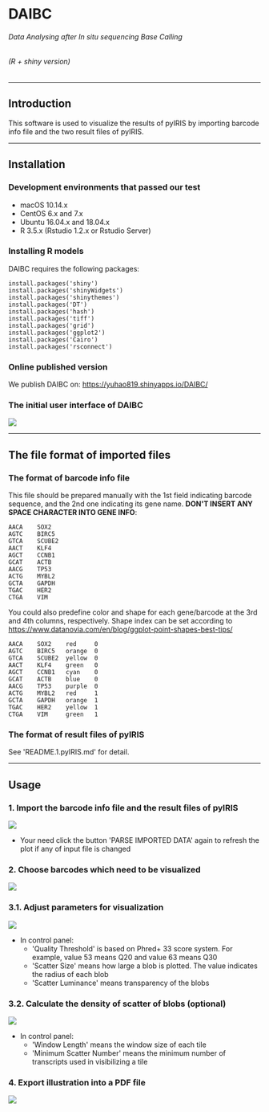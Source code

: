 # DAIBC
###### Data Analysing after *In situ* sequencing Base Calling
###### (R + shiny version)

---

## Introduction

This software is used to visualize the results of pyIRIS by importing barcode info file and the two result files of 
pyIRIS.

---

## Installation
### Development environments that passed our test

* macOS 10.14.x
* CentOS 6.x and 7.x
* Ubuntu 16.04.x and 18.04.x
* R 3.5.x (Rstudio 1.2.x or Rstudio Server)

### Installing R models

DAIBC requires the following packages:

	install.packages('shiny')
	install.packages('shinyWidgets')
	install.packages('shinythemes')
	install.packages('DT')
	install.packages('hash')
	install.packages('tiff')
	install.packages('grid')
	install.packages('ggplot2')
	install.packages('Cairo')
	install.packages('rsconnect')

### Online published version

We publish DAIBC on: https://yuhao819.shinyapps.io/DAIBC/

### The initial user interface of DAIBC
![](./misc/s0.png)

---

## The file format of imported files
### The format of barcode info file

This file should be prepared manually with the 1st field indicating barcode sequence, and the 2nd one indicating its 
gene name. **DON'T INSERT ANY SPACE CHARACTER INTO GENE INFO**:

    AACA    SOX2
    AGTC    BIRC5
    GTCA    SCUBE2
    AACT    KLF4
    AGCT    CCNB1
    GCAT    ACTB
    AACG    TP53
    ACTG    MYBL2
    GCTA    GAPDH
    TGAC    HER2
    CTGA    VIM

You could also predefine color and shape for each gene/barcode at the 3rd and 4th columns, respectively. Shape 
index can be set according to https://www.datanovia.com/en/blog/ggplot-point-shapes-best-tips/

    AACA    SOX2    red     0
    AGTC    BIRC5   orange  0
    GTCA    SCUBE2  yellow  0
    AACT    KLF4    green   0
    AGCT    CCNB1   cyan    0
    GCAT    ACTB    blue    0
    AACG    TP53    purple  0
    ACTG    MYBL2   red     1
    GCTA    GAPDH   orange  1
    TGAC    HER2    yellow  1
    CTGA    VIM     green   1

### The format of result files of pyIRIS

See 'README.1.pyIRIS.md' for detail.

---

## Usage
### 1. Import the barcode info file and the result files of pyIRIS

![](./misc/s1.png)

* Your need click the button 'PARSE IMPORTED DATA' again to refresh the plot if any of input file is changed

### 2. Choose barcodes which need to be visualized

![](./misc/s2.png)

### 3.1. Adjust parameters for visualization

![](./misc/s3.png)

* In control panel:
    * 'Quality Threshold' is based on Phred+ 33 score system. For example, value 53 means Q20 and value 63 means Q30
    * 'Scatter Size' means how large a blob is plotted. The value indicates the radius of each blob
    * 'Scatter Luminance' means transparency of the blobs

### 3.2. Calculate the density of scatter of blobs (optional)

![](./misc/s4.png)

* In control panel:
    * 'Window Length' means the window size of each tile
    * 'Minimum Scatter Number' means the minimum number of transcripts used in visibilizing a tile
    
### 4. Export illustration into a PDF file

![](./misc/s5.png)
